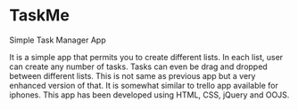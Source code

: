 # TaskMe
Simple Task Manager App

It is a simple app that permits you to create different lists. In each list, user can create any number of tasks. 
Tasks can even be drag and dropped between different lists. This is not same as previous app but a very enhanced version of that.
It is somewhat similar to trello app available for iphones. 
This app has been developed using HTML, CSS, jQuery and OOJS.
